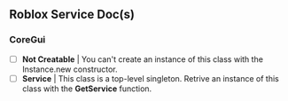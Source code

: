 ## Roblox Service Doc(s)

### CoreGui

- [ ] **Not Creatable** | You can't create an instance of this class with the Instance.new constructor.
- [ ] **Service** | This class is a top-level singleton. Retrive an instance of this class with the **GetService** function.

